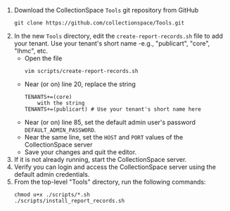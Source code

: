 1. Download the CollectionSpace ```Tools``` git repository from GitHub
   ```
   git clone https://github.com/collectionspace/Tools.git
   ```
2. In the new ```Tools``` directory, edit the ```create-report-records.sh``` file to add your tenant.  Use your tenant's short name -e.g., "publicart", "core", "lhmc", etc.
    * Open the file
        ```
        vim scripts/create-report-records.sh
        ```
    * Near (or on) line 20, replace the string
        ```
        TENANTS+=(core)
            with the string
        TENANTS+=(publicart) # Use your tenant's short name here
        ```
    * Near (or on) line 85, set the default admin user's password ```DEFAULT_ADMIN_PASSWORD```.
    * Near the same line, set the ```HOST``` and ```PORT``` values of the CollectionSpace server
    * Save your changes and quit the editor.
3. If it is not already running, start the CollectionSpace server.
4. Verify you can login and access the CollectionSpace server using the default admin credentials.
5. From the top-level "Tools" directory, run the following commands:
    ```
    chmod u+x ./scripts/*.sh
    ./scripts/install_report_records.sh
    ```
